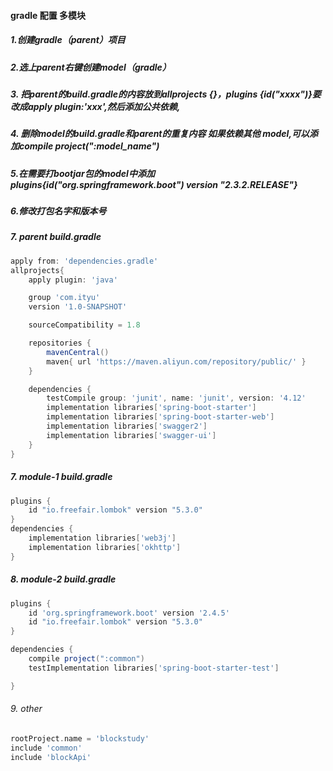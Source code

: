 #### gradle 配置 多模块

##### 1.创建gradle（parent）项目
##### 2.选上parent右键创建model（gradle）
##### 3. 把parent的build.gradle的内容放到allprojects {}，plugins {id("xxxx")}要改成apply plugin:'xxx',然后添加公共依赖,
##### 4. 删除model的build.gradle和parent的重复内容 如果依赖其他 model,可以添加compile project(":model_name")
##### 5.在需要打bootjar包的model中添加plugins{id("org.springframework.boot") version "2.3.2.RELEASE"}
##### 6.修改打包名字和版本号

##### 7. parent build.gradle

```groovy
apply from: 'dependencies.gradle'
allprojects{
    apply plugin: 'java'

    group 'com.ityu'
    version '1.0-SNAPSHOT'

    sourceCompatibility = 1.8

    repositories {
        mavenCentral()
        maven{ url 'https://maven.aliyun.com/repository/public/' }
    }

    dependencies {
        testCompile group: 'junit', name: 'junit', version: '4.12'
        implementation libraries['spring-boot-starter']
        implementation libraries['spring-boot-starter-web']
        implementation libraries['swagger2']
        implementation libraries['swagger-ui']
    }
}

```
##### 7. module-1 build.gradle

```groovy
plugins {
    id "io.freefair.lombok" version "5.3.0"
}
dependencies {
    implementation libraries['web3j']
    implementation libraries['okhttp']
}

```

##### 8. module-2 build.gradle

```groovy
plugins {
    id 'org.springframework.boot' version '2.4.5'
    id "io.freefair.lombok" version "5.3.0"
}

dependencies {
    compile project(":common")
    testImplementation libraries['spring-boot-starter-test']

}


```


###### 9. other
```groovy
rootProject.name = 'blockstudy'
include 'common'
include 'blockApi'

```
